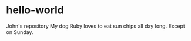 # hello-world
John's repository
My dog Ruby loves to eat sun chips all day long.  Except on Sunday.
